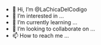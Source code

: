 - 👋 Hi, I’m @LaChicaDelCodigo
- 👀 I’m interested in ...
- 🌱 I’m currently learning ...
- 💞️ I’m looking to collaborate on ...
- 📫 How to reach me ...

<!---
LaChicaDelCodigo/LaChicaDelCodigo is a ✨ special ✨ repository because its `README.md` (this file) appears on your GitHub profile.
You can click the Preview link to take a look at your changes.
--->
